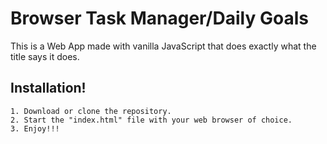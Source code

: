 # Browser Task Manager/Daily Goals
This is a Web App made with vanilla JavaScript that does exactly what the title says it does.
## Installation!
```
1. Download or clone the repository.
2. Start the "index.html" file with your web browser of choice.
3. Enjoy!!!
```